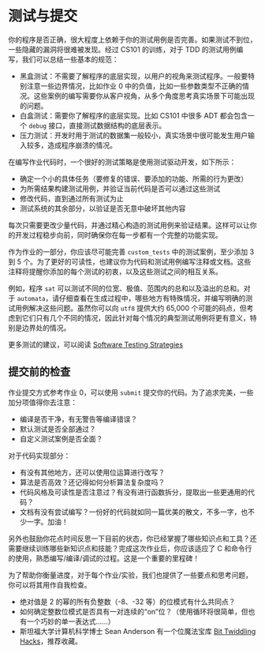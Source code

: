 # 测试与提交

你的程序是否正确，很大程度上依赖于你的测试用例是否完善。如果测试不到位，一些隐藏的漏洞将很难被发现。经过 CS101 的训练，对于 TDD 的测试用例编写，我们可以总结一些基本的规范：

- 黑盒测试：不需要了解程序的底层实现，以用户的视角来测试程序。一般要特别注意一些边界情况，比如作业 0 中的负值，比如一些参数类型不正确的情况。这些案例的编写需要你从客户视角，从多个角度思考真实场景下可能出现的问题。
- 白盒测试：需要你了解程序的底层实现。比如 CS101 中很多 ADT 都会包含一个 `debug` 接口，直接测试数据结构的底层表示。
- 压力测试：开发时用于测试的数据集一般较小，真实场景中很可能发生用户输入较多，造成程序崩溃的情况。

在编写作业代码时，一个很好的测试策略是使用测试驱动开发，如下所示：

- 确定一个小的具体任务（要修复的错误、要添加的功能、所需的行为更改）
- 为所需结果构建测试用例，并验证当前代码是否可以通过这些测试
- 修改代码，直到通过所有测试为止
- 测试系统的其余部分，以验证是否无意中破坏其他内容

每次只需要更改少量代码，并通过精心构造的测试用例来验证结果。这样可以让你的开发过程稳步向前，同时确保你在每一步都有一个完整的功能实现。

作为作业的一部分，你应该尽可能完善 `custom_tests` 中的测试案例，至少添加 3 到 5 个。为了更好的可读性，也建议你为代码和测试用例编写注释或文档。这些注释将提醒你添加的每个测试的初衷，以及这些测试之间的相互关系。

例如，程序 `sat` 可以测试不同的位宽、极值、范围内的总和以及溢出的总和。对于 `automata`，请仔细查看在生成过程中，哪些地方有特殊情况，并编写明确的测试用例解决这些问题。虽然你可以向 `utf8` 提供大约 65,000 个可能的码点，但考虑到它们只有几个不同的情况，因此针对每个情况的典型测试用例将更有意义，特别是边界处的情况。

更多测试的建议，可以阅读 [Software Testing Strategies
](https://web.stanford.edu/class/archive/cs/cs107/cs107.1206/testing)

## 提交前的检查

作业提交方式参考作业 0，可以使用 `submit` 提交你的代码。为了追求完美，一些加分项值得你去注意：

- 编译是否干净，有无警告等编译错误？
- 默认测试是否全部通过？
- 自定义测试案例是否全面？

对于代码实现部分：

- 有没有其他地方，还可以使用位运算进行改写？
- 算法是否高效？还记得如何分析算法复杂度吗？
- 代码风格及可读性是否注意过？有没有进行函数拆分，提取出一些更通用的代码？
- 文档有没有尝试编写？一份好的代码就如同一篇优美的散文，不多一字，也不少一字。加油！

另外也鼓励你花点时间反思一下目前的状态，你已经掌握了哪些知识点和工具？还需要继续训练哪些新知识点和技能？完成这次作业后，你应该适应了 C 和命令行的使用，熟悉编写/编译/调试的过程。这是一个重要的里程碑！

为了帮助你衡量进度，对于每个作业/实验，我们也提供了一些要点和思考问题，你可以将其用作自我检查。

- 绝对值是 2 的幂的所有负整数（-8、-32 等）的位模式有什么共同点？
- 如何确定整数位模式是否具有一对连续的“on”位？（使用循环将很简单，但也有一个巧妙的单一表达式……）
- 斯坦福大学计算机科学博士 Sean Anderson 有一个位魔法宝库 [Bit Twiddling Hacks](http://graphics.stanford.edu/~seander/bithacks.html)，推荐收藏。
